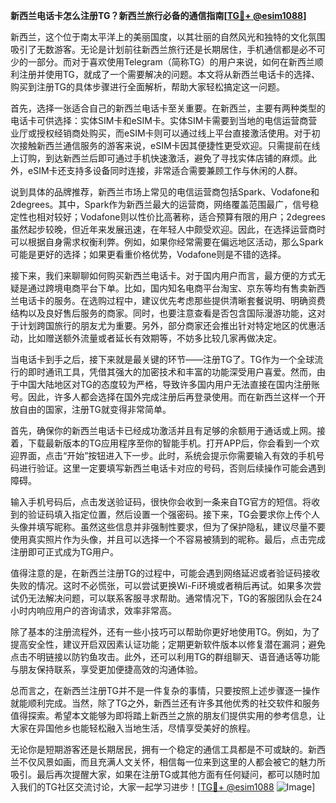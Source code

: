 **新西兰电话卡怎么注册TG？新西兰旅行必备的通信指南[[TG💪+ @esim1088](https://t.me/s/esim1088)]**

新西兰，这个位于南太平洋上的美丽国度，以其壮丽的自然风光和独特的文化氛围吸引了无数游客。无论是计划前往新西兰旅行还是长期居住，手机通信都是必不可少的一部分。而对于喜欢使用Telegram（简称TG）的用户来说，如何在新西兰顺利注册并使用TG，就成了一个需要解决的问题。本文将从新西兰电话卡的选择、购买到注册TG的具体步骤进行全面解析，帮助大家轻松搞定这一问题。

首先，选择一张适合自己的新西兰电话卡至关重要。在新西兰，主要有两种类型的电话卡可供选择：实体SIM卡和eSIM卡。实体SIM卡需要到当地的电信运营商营业厅或授权经销商处购买，而eSIM卡则可以通过线上平台直接激活使用。对于初次接触新西兰通信服务的游客来说，eSIM卡因其便捷性更受欢迎。只需提前在线上订购，到达新西兰后即可通过手机快速激活，避免了寻找实体店铺的麻烦。此外，eSIM卡还支持多设备同时连接，非常适合需要兼顾工作与休闲的人群。

说到具体的品牌推荐，新西兰市场上常见的电信运营商包括Spark、Vodafone和2degrees。其中，Spark作为新西兰最大的运营商，网络覆盖范围最广，信号稳定性也相对较好；Vodafone则以性价比高著称，适合预算有限的用户；2degrees虽然起步较晚，但近年来发展迅速，在年轻人中颇受欢迎。因此，在选择运营商时可以根据自身需求权衡利弊。例如，如果你经常需要在偏远地区活动，那么Spark可能是更好的选择；如果更看重价格优势，Vodafone则是不错的选择。

接下来，我们来聊聊如何购买新西兰电话卡。对于国内用户而言，最方便的方式无疑是通过跨境电商平台下单。比如，国内知名电商平台淘宝、京东等均有售卖新西兰电话卡的服务。在选购过程中，建议优先考虑那些提供清晰套餐说明、明确资费结构以及良好售后服务的商家。同时，也要注意查看是否包含国际漫游功能，这对于计划跨国旅行的朋友尤为重要。另外，部分商家还会推出针对特定地区的优惠活动，比如赠送额外流量或者延长有效期等，不妨多比较几家再做决定。

当电话卡到手之后，接下来就是最关键的环节——注册TG了。TG作为一个全球流行的即时通讯工具，凭借其强大的加密技术和丰富的功能深受用户喜爱。然而，由于中国大陆地区对TG的态度较为严格，导致许多国内用户无法直接在国内注册账号。因此，许多人都会选择在国外完成注册后再登录使用。而在新西兰这样一个开放自由的国家，注册TG就变得非常简单。

首先，确保你的新西兰电话卡已经成功激活并且有足够的余额用于通话或上网。接着，下载最新版本的TG应用程序至你的智能手机。打开APP后，你会看到一个欢迎界面，点击“开始”按钮进入下一步。此时，系统会提示你需要输入有效的手机号码进行验证。这里一定要填写新西兰电话卡对应的号码，否则后续操作可能会遇到障碍。

输入手机号码后，点击发送验证码，很快你会收到一条来自TG官方的短信。将收到的验证码填入指定位置，然后设置一个强密码。接下来，TG会要求你上传个人头像并填写昵称。虽然这些信息并非强制性要求，但为了保护隐私，建议尽量不要使用真实照片作为头像，并且可以选择一个不容易被猜到的昵称。最后，点击完成注册即可正式成为TG用户。

值得注意的是，在新西兰注册TG的过程中，可能会遇到网络延迟或者验证码接收失败的情况。这时不必慌张，可以尝试更换Wi-Fi环境或者稍后再试。如果多次尝试仍无法解决问题，可以联系客服寻求帮助。通常情况下，TG的客服团队会在24小时内响应用户的咨询请求，效率非常高。

除了基本的注册流程外，还有一些小技巧可以帮助你更好地使用TG。例如，为了提高安全性，建议开启双因素认证功能；定期更新软件版本以修复潜在漏洞；避免点击不明链接以防钓鱼攻击。此外，还可以利用TG的群组聊天、语音通话等功能与朋友保持联系，享受更加便捷高效的沟通体验。

总而言之，在新西兰注册TG并不是一件复杂的事情，只要按照上述步骤逐一操作就能顺利完成。当然，除了TG之外，新西兰还有许多其他优秀的社交软件和服务值得探索。希望本文能够为即将踏上新西兰之旅的朋友们提供实用的参考信息，让大家在异国他乡也能轻松融入当地生活，尽情享受美好的旅程。

无论你是短期游客还是长期居民，拥有一个稳定的通信工具都是不可或缺的。新西兰不仅风景如画，而且充满人文关怀，相信每一位来到这里的人都会被它的魅力所吸引。最后再次提醒大家，如果在注册TG或其他方面有任何疑问，都可以随时加入我们的TG社区交流讨论，大家一起学习进步！[[TG💪+ @esim1088](https://t.me/s/esim1088) ![Image](https://i.postimg.cc/4NQfJmqS/Snipaste-2025-05-13-00-14-12.png)]
